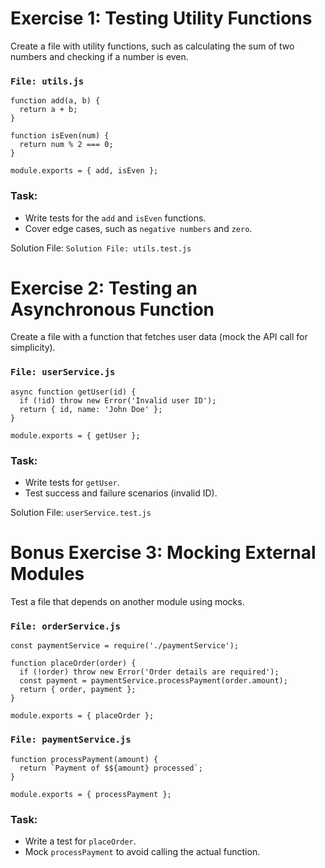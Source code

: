 # Exercise 1: Testing Utility Functions
Create a file with utility functions, such as calculating the sum of two numbers and checking if a number is even.

### `File: utils.js`

```
function add(a, b) {
  return a + b;
}

function isEven(num) {
  return num % 2 === 0;
}

module.exports = { add, isEven };
```

### Task:

- Write tests for the `add` and `isEven` functions.
- Cover edge cases, such as `negative numbers` and `zero`.

Solution File: `Solution File: utils.test.js`

# Exercise 2: Testing an Asynchronous Function
Create a file with a function that fetches user data (mock the API call for simplicity).

### `File: userService.js`

```
async function getUser(id) {
  if (!id) throw new Error('Invalid user ID');
  return { id, name: 'John Doe' };
}

module.exports = { getUser };
```

### Task:
- Write tests for `getUser`.
- Test success and failure scenarios (invalid ID).

Solution File: `userService.test.js`

# Bonus Exercise 3: Mocking External Modules
Test a file that depends on another module using mocks.

### `File: orderService.js`

```
const paymentService = require('./paymentService');

function placeOrder(order) {
  if (!order) throw new Error('Order details are required');
  const payment = paymentService.processPayment(order.amount);
  return { order, payment };
}

module.exports = { placeOrder };
```

### `File: paymentService.js`

```
function processPayment(amount) {
  return `Payment of $${amount} processed`;
}

module.exports = { processPayment };
```

### Task:

- Write a test for `placeOrder`.
- Mock `processPayment` to avoid calling the actual function.
